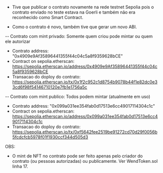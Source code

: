 - Tive que publicar o contrato novamente na rede testnet Sepolia pois o contrato enviado no teste
  estava na Goerli e também não era reconhecido como Smart Contract.

- Como o contrato é novo, também tive que gerar um novo ABI.

-- Contrato com mint privado: Somente quem criou pode mintar ou quem ele autorizar

- Contrato address: "0x4909e9Af35896441355f44c04c5a8f9359628bCE"
- Contract on sepolia.etherscan: https://sepolia.etherscan.io/address/0x4909e9Af35896441355f44c04c5a8f9359628bCE
- Transacao do doploy do contrato: https://sepolia.etherscan.io/tx/0x1f2c952c1d8754b9078b44f1e82dc0e33cd6f98f54146710120e7fb1e1756a5c

-- Contrato com mint publico: Todos podem mintar (atualmente em uso)

- Contrato address: "0x099a031ee354fab0d17513e6cc49017114304c1c"
- Contract on sepolia.etherscan: https://sepolia.etherscan.io/address/0x099a031ee354fab0d17513e6cc49017114304c1c
- Transacao do doploy do contrato: https://sepolia.etherscan.io/tx/0xf5642fee2519be91272cd70d29f0056b5fcdcfcb5978f01f1930ccf344d505d3

OBS:

- O mint de NFT no contrato pode ser feito apenas pelo criador do contrato (ou pessoas autorizadas)
  ou publicamente. Ver WendToken.sol linha 17.

